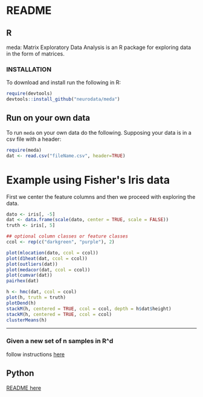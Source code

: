 # README

## R
meda: Matrix Exploratory Data Analysis is an R package for exploring
data in the form of matrices.

### INSTALLATION

To download and install run the following in R:


```R
require(devtools)
devtools::install_github("neurodata/meda")
```

## Run on your own data
To run `meda` on your own data do the following.
Supposing your data is in a csv file with a header:

```R
require(meda)
dat <- read.csv("fileName.csv", header=TRUE)
```

# Example using Fisher's Iris data

First we center the feature columns and then we proceed with exploring
the data. 

```R
dato <- iris[, -5]
dat <- data.frame(scale(dato, center = TRUE, scale = FALSE))
truth <- iris[, 5]

## optional column classes or feature classes
ccol <- rep(c("darkgreen", "purple"), 2)

plot(mlocation(dato, ccol = ccol))
plot(d1heat(dat, ccol = ccol))
plot(outliers(dat))
plot(medacor(dat, ccol = ccol))
plot(cumvar(dat))
pairhex(dat)

h <- hmc(dat, ccol = ccol)
plot(h, truth = truth)
plotDend(h)
stackM(h, centered = TRUE, ccol = ccol, depth = h$dat$height)
stackM(h, centered = TRUE, ccol = ccol)
clusterMeans(h)
```



----------------

### Given a new set of n samples in R^d

follow instructions [here](https://github.com/neurodata/checklists/blob/master/matrix.md)

## Python 

[README here](python/README.md)


